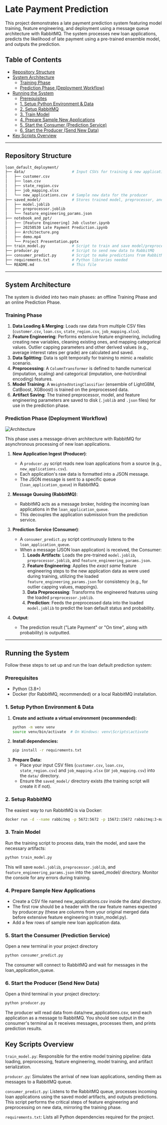 # Late Payment Prediction
This project demonstrates a late payment prediction system featuring model training, feature engineering, and deployment using a message queue architecture with RabbitMQ. The system processes new loan applications, predicts the likelihood of late payment using a pre-trained ensemble model, and outputs the prediction.
## Table of Contents

* [Repository Structure](#repository-structure)
* [System Architecture](#system-architecture)
    * [Training Phase](#training-phase)
    * [Prediction Phase (Deployment Workflow)](#prediction-phase-deployment-workflow)
* [Running the System](#running-the-system)
    * [Prerequisites](#prerequisites)
    * [1. Setup Python Environment & Data](#1-setup-python-environment--data)
    * [2. Setup RabbitMQ](#2-setup-rabbitmq)
    * [3. Train Model](#3-train-model)
    * [4. Prepare Sample New Applications](#4-prepare-sample-new-applications)
    * [5. Start the Consumer (Prediction Service)](#5-start-the-consumer-prediction-service)
    * [6. Start the Producer (Send New Data)](#6-start-the-producer-send-new-data)
* [Key Scripts Overview](#key-scripts-overview)

---

## Repository Structure

```bash
loan_default_deployment/
├── data/                     # Input CSVs for training & new applications
│   ├── customer.csv
│   ├── loan.csv
│   ├── state_region.csv
│   ├── job_mapping.xlsx      
│   └── new_applications.csv  # Sample new data for the producer
├── saved_model/              # Stores trained model, preprocessor, and params
│   ├── model.joblib
│   ├── preprocessor.joblib
│   └── feature_engineering_params.json
├── notebook_and_ppt/
│   ├── [Feature Engineering] Job cluster.ipynb
│   ├── 20250530 Late Payment Prediction.ipynb
│   ├── Architecture.png
│   ├── demo.mp4
│   └── Project Presentation.pptx
├── train_model.py            # Script to train and save model/preprocessor
├── producer.py               # Script to send new data to RabbitMQ
├── consumer_predict.py       # Script to make predictions from RabbitMQ data
├── requirements.txt          # Python libraries needed
└── README.md                 # This file
```
---

## System Architecture

The system is divided into two main phases: an offline Training Phase and an online Prediction Phase.

### Training Phase

1.  **Data Loading & Merging**: Loads raw data from multiple CSV files (`customer.csv`, `loan.csv`, `state_region.csv`, `job_mapping.xlsx`).
2.  **Feature Engineering**: Performs extensive feature engineering, including creating new variables, cleaning existing ones, and mapping categorical values. Outlier capping parameters and other derived values (e.g., average interest rates per grade) are calculated and saved.
3.  **Data Splitting**: Data is split temporally for training to mimic a realistic scenario.
4.  **Preprocessing**: A `ColumnTransformer` is defined to handle numerical (imputation, scaling) and categorical (imputation, one-hot/ordinal encoding) features.
5.  **Model Training**: A `WeightedVotingClassifier` (ensemble of LightGBM, CatBoost, XGBoost) is trained on the preprocessed data.
6.  **Artifact Saving**: The trained preprocessor, model, and feature engineering parameters are saved to disk (`.joblib` and `.json` files) for use in the prediction phase.

### Prediction Phase (Deployment Workflow)

![Architecture](https://github.com/user-attachments/assets/95b58570-075c-4851-aedd-ec458b5176d4)

This phase uses a message-driven architecture with RabbitMQ for asynchronous processing of new loan applications.

1.  **New Application Ingest (Producer)**:
    * A `producer.py` script reads new loan applications from a source (e.g., `new_applications.csv`).
    * Each application's raw data is formatted into a JSON message.
    * The JSON message is sent to a specific queue (`loan_application_queue`) in RabbitMQ.

2.  **Message Queuing (RabbitMQ)**:
    * RabbitMQ acts as a message broker, holding the incoming loan applications in the `loan_application_queue`.
    * This decouples the application submission from the prediction service.

3.  **Prediction Service (Consumer)**:
    * A `consumer_predict.py` script continuously listens to the `loan_application_queue`.
    * When a message (JSON loan application) is received, the Consumer:
        1.  **Loads Artifacts**: Loads the pre-trained `model.joblib`, `preprocessor.joblib`, and `feature_engineering_params.json`.
        2.  **Feature Engineering**: Applies the *exact same* feature engineering steps to the new application data as were used during training, utilizing the loaded `feature_engineering_params.json` for consistency (e.g., for outlier capping values, mappings).
        3.  **Data Preprocessing**: Transforms the engineered features using the loaded `preprocessor.joblib`.
        4.  **Prediction**: Feeds the preprocessed data into the loaded `model.joblib` to predict the loan default status and probability.

4.  **Output**:
    * The prediction result ("Late Payment" or "On time", along with probability) is outputted.

---

## Running the System

Follow these steps to set up and run the loan default prediction system:

### Prerequisites

* Python (3.8+)
* Docker (for RabbitMQ, recommended) or a local RabbitMQ installation.

### 1. Setup Python Environment & Data

1.  **Create and activate a virtual environment (recommended):**
    ```bash
    python -m venv venv
    source venv/bin/activate  # On Windows: venv\Scripts\activate
    ```
2.  **Install dependencies:**
    ```bash
    pip install -r requirements.txt
    ```
3.  **Prepare Data:**
    * Place your input CSV files (`customer.csv`, `loan.csv`, `state_region.csv`) and `job_mapping.xlsx` (or `job_mapping.csv`) into the `data/` directory.
    * Ensure the `saved_model/` directory exists (the training script will create it if not).

### 2. Setup RabbitMQ

The easiest way to run RabbitMQ is via Docker:
```bash
docker run -d --name rabbitmq -p 5672:5672 -p 15672:15672 rabbitmq:3-management
```
### 3. Train Model

Run the training script to process data, train the model, and save the necessary artifacts:
```bash
python train_model.py
```
This will save `model.joblib`, `preprocessor.joblib`, and `feature_engineering_params.json` into the saved_model/ directory.
Monitor the console for any errors during training.

### 4. Prepare Sample New Applications

- Create a CSV file named new_applications.csv inside the data/ directory.
- The first row should be a header with the raw feature names expected by producer.py (these are columns from your original merged data before extensive feature engineering in train_model.py).
- Add a few rows of sample new loan application data.
 
### 5. Start the Consumer (Prediction Service)

Open a new terminal in your project directory
```bash
python consumer_predict.py
```
The consumer will connect to RabbitMQ and wait for messages in the loan_application_queue.

### 6. Start the Producer (Send New Data)

Open a third terminal in your project directory:
```bash
python producer.py
```
The producer will read data from data/new_applications.csv, send each application as a message to RabbitMQ.
You should see output in the consumer's terminal as it receives messages, processes them, and prints prediction results.

## Key Scripts Overview

`train_model.py`: Responsible for the entire model training pipeline: data loading, preprocessing, feature engineering, model training, and artifact serialization.

`producer.py`: Simulates the arrival of new loan applications, sending them as messages to a RabbitMQ queue.

`consumer_predict.py`: Listens to the RabbitMQ queue, processes incoming loan applications using the saved model artifacts, and outputs predictions. This script performs the critical steps of feature engineering and preprocessing on new data, mirroring the training phase.

`requirements.txt`: Lists all Python dependencies required for the project.
